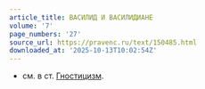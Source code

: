 ```yaml
---
article_title: ВАСИЛИД И ВАСИЛИДИАНЕ
volume: '7'
page_numbers: '27'
source_url: https://pravenc.ru/text/150485.html
downloaded_at: '2025-10-13T10:02:54Z'
---
```


- см. в ст. [Гностицизм](https://pravenc.ru/text/Гностицизм.html).

